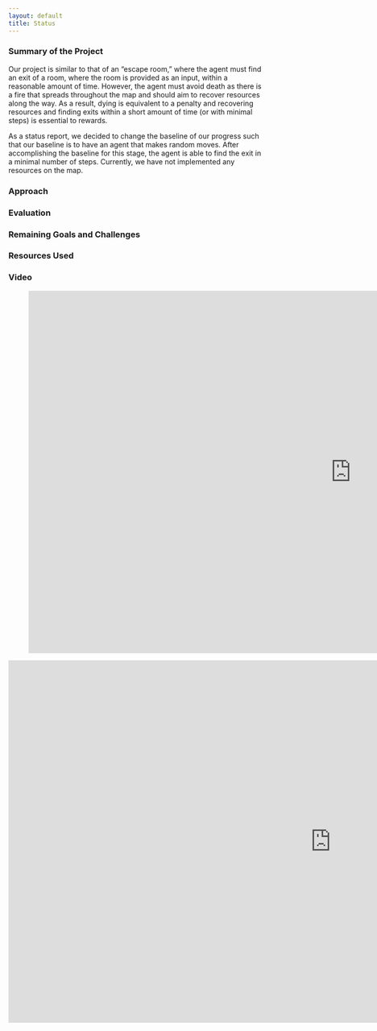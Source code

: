 ```yaml
---
layout: default
title: Status
---
```


### Summary of the Project
Our project is similar to that of an “escape room,” where the agent must find an exit of a room, where the room is provided as an input, within a reasonable amount of time. However, the agent must avoid death as there is a fire that spreads throughout the map and should aim to recover resources along the way. As a result, dying is equivalent to a penalty and recovering resources and finding exits within a short amount of time (or with minimal steps) is essential to rewards.  

As a status report, we decided to change the baseline of our progress such that our baseline is to have an agent that makes random moves. After accomplishing the baseline for this stage, the agent is able to find the exit in a minimal number of steps. Currently, we have not implemented any resources on the map.

### Approach

### Evaluation

### Remaining Goals and Challenges

### Resources Used

### Video

<figure class="video_container">
  <iframe src="https://drive.google.com/file/d/1Hp_ZBlknbKXRT_ZASLXCVBGD5MEo6-jA/preview" width="1280" height="720" frameborder="0" allowfullscreen="true"> </iframe>
</figure>


<iframe width="1280" height="720" src="https://www.youtube.com/embed/uiRR3c13AQ4" frameborder="0" allowfullscreen=""></iframe>


